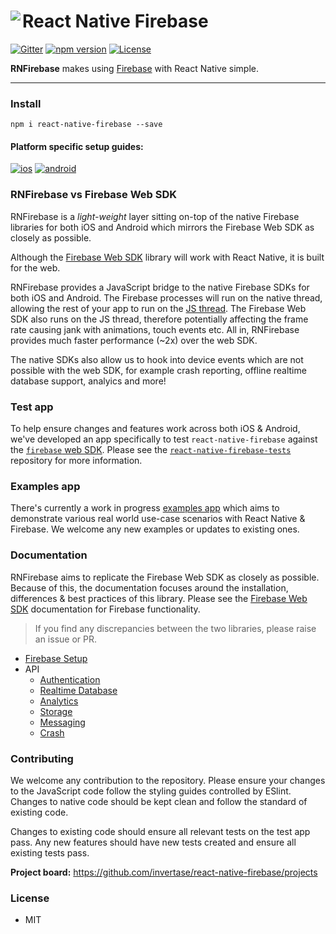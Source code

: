 # React Native Firebase<img align="left" src="http://i.imgur.com/01XQL0x.png">

[![Gitter](https://badges.gitter.im/invertase/react-native-firebase.svg)](https://gitter.im/invertase/react-native-firebase?utm_source=badge&utm_medium=badge&utm_campaign=pr-badge)
[![npm version](https://img.shields.io/npm/v/react-native-firebase.svg)](https://www.npmjs.com/package/react-native-firebase)
[![License](https://img.shields.io/npm/l/react-native-firebase.svg)](/LICENSE)

**RNFirebase** makes using [Firebase](http://firebase.com) with React Native simple.
<hr>

### Install
```
npm i react-native-firebase --save
```

#### Platform specific setup guides:
[![ios](https://a.fsdn.com/sd/topics/ios_64.png)](docs/installation.ios.md)   [![android](https://a.fsdn.com/sd/topics/android_64.png)](docs/installation.android.md)

### RNFirebase vs Firebase Web SDK

RNFirebase is a _light-weight_ layer sitting on-top of the native Firebase libraries for both iOS and Android which mirrors the Firebase Web SDK as closely as possible.

Although the [Firebase Web SDK](https://www.npmjs.com/package/firebase) library will work with React Native, it is built for the web.

RNFirebase provides a JavaScript bridge to the native Firebase SDKs for both iOS and Android. The Firebase processes will run on the native thread, allowing the rest of your app to run on the [JS thread](https://facebook.github.io/react-native/docs/performance.html#javascript-frame-rate). The Firebase Web SDK also runs on the JS thread, therefore potentially affecting the frame rate causing jank with animations, touch events etc. All in, RNFirebase provides much faster performance (~2x) over the web SDK.

The native SDKs also allow us to hook into device events which are not possible with the web SDK, for example crash reporting, offline realtime database support, analyics and more!

### Test app

To help ensure changes and features work across both iOS & Android, we've developed an app specifically to test `react-native-firebase` against the [`firebase` web SDK](https://www.npmjs.com/package/firebase). Please see the [`react-native-firebase-tests`](https://github.com/invertase/react-native-firebase-tests) repository for more information.

### Examples app

There's currently a work in progress [examples app](https://github.com/invertase/react-native-firebase-examples) which aims to demonstrate various real world use-case scenarios with React Native & Firebase. We welcome any new examples or updates to existing ones.

### Documentation

RNFirebase aims to replicate the Firebase Web SDK as closely as possible. Because of this, the documentation focuses around the installation, differences & best practices of this library. Please see the [Firebase Web SDK](https://firebase.google.com/docs/reference/js/) documentation for Firebase functionality.

> If you find any discrepancies between the two libraries, please raise an issue or PR.

* [Firebase Setup](docs/firebase-setup.md)
* API
  * [Authentication](docs/api/authentication.md)
  * [Realtime Database](docs/api/database.md)
  * [Analytics](docs/api/analytics.md)
  * [Storage](docs/api/storage.md)
  * [Messaging](docs/api/cloud-messaging.md)
  * [Crash](docs/api/crash.md)

### Contributing

We welcome any contribution to the repository. Please ensure your changes to the JavaScript code follow the styling guides controlled by ESlint. Changes to native code should be kept clean and follow the standard of existing code.

Changes to existing code should ensure all relevant tests on the test app pass. Any new features should have new tests created and ensure all existing tests pass.

**Project board:** https://github.com/invertase/react-native-firebase/projects

### License

- MIT
